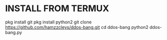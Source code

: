 # INSTALL FROM TERMUX
 pkg install git
 pkg install python2
 git clone https://github.com/hamzzcleys/ddos-bang.git
 cd ddos-bang
 python2 ddos-bang.py

